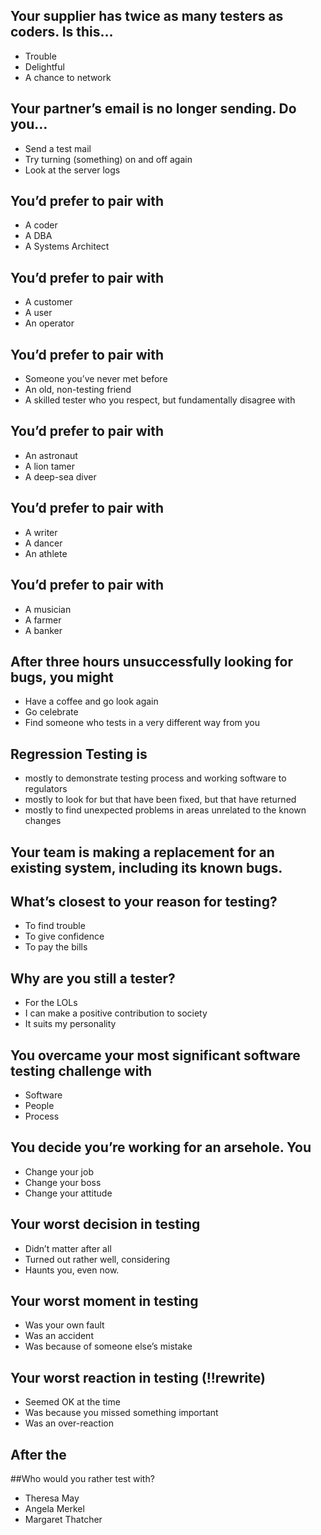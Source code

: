 ## Your supplier has twice as many testers as coders. Is this…
* Trouble
* Delightful
* A chance to network

## Your partner’s email is no longer sending. Do you…
* Send a test mail
* Try turning (something) on and off again
* Look at the server logs

## You’d prefer to pair with
* A coder
* A DBA
* A Systems Architect

## You’d prefer to pair with
* A customer
* A user
* An operator

## You’d prefer to pair with
* Someone you’ve never met before
* An old, non-testing friend
* A skilled tester who you respect, but fundamentally disagree with

## You’d prefer to pair with
* An astronaut
* A lion tamer
* A deep-sea diver

## You’d prefer to pair with
* A writer
* A dancer
* An athlete

## You’d prefer to pair with
* A musician
* A farmer
* A banker

## After three hours unsuccessfully looking for bugs, you might
* Have a coffee and go look again
* Go celebrate
* Find someone who tests in a very different way from you

## Regression Testing is
* mostly to demonstrate testing process and working software to regulators
* mostly to look for but that have been fixed, but that have returned
* mostly to find unexpected problems in areas unrelated to the known changes

## Your team is making a replacement for an existing system, including its known bugs.

## What’s closest to your reason for testing?
* To find trouble
* To give confidence
* To pay the bills

## Why are you still a tester?
* For the LOLs
* I can make a positive contribution to society
* It suits my personality 

## You overcame your most significant software testing challenge with
* Software
* People
* Process

## You decide you’re working for an arsehole. You
* Change your job
* Change your boss
* Change your attitude

## Your worst decision in testing
* Didn’t matter after all
* Turned out rather well, considering
* Haunts you, even now.

## Your worst moment in testing
* Was your own fault
* Was an accident
* Was because of someone else’s mistake

## Your worst reaction in testing (!!rewrite)
* Seemed OK at the time
* Was because you missed something important
* Was an over-reaction

## After the


##Who would you rather test with?
* Theresa May
* Angela Merkel
* Margaret Thatcher
